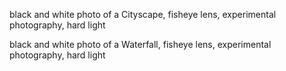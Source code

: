 black and white photo of a Cityscape, fisheye lens, experimental photography, hard light

black and white photo of a Waterfall, fisheye lens, experimental photography, hard light